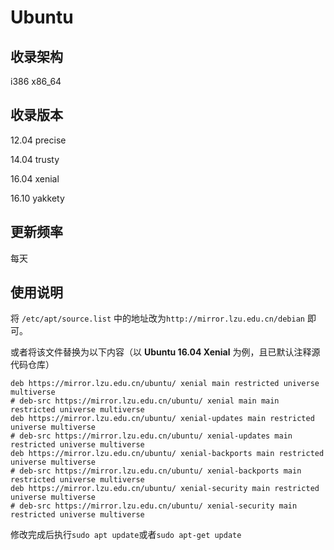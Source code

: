 # Ubuntu 

## 收录架构

i386 x86_64



## 收录版本

12.04 precise

14.04 trusty

16.04 xenial

16.10 yakkety



## 更新频率

每天



## 使用说明

将 `/etc/apt/source.list` 中的地址改为`http://mirror.lzu.edu.cn/debian` 即可。

或者将该文件替换为以下内容（以 **Ubuntu 16.04 Xenial** 为例，且已默认注释源代码仓库）

```
deb https://mirror.lzu.edu.cn/ubuntu/ xenial main restricted universe multiverse
# deb-src https://mirror.lzu.edu.cn/ubuntu/ xenial main main restricted universe multiverse
deb https://mirror.lzu.edu.cn/ubuntu/ xenial-updates main restricted universe multiverse
# deb-src https://mirror.lzu.edu.cn/ubuntu/ xenial-updates main restricted universe multiverse
deb https://mirror.lzu.edu.cn/ubuntu/ xenial-backports main restricted universe multiverse
# deb-src https://mirror.lzu.edu.cn/ubuntu/ xenial-backports main restricted universe multiverse
deb https://mirror.lzu.edu.cn/ubuntu/ xenial-security main restricted universe multiverse
# deb-src https://mirror.lzu.edu.cn/ubuntu/ xenial-security main restricted universe multiverse
```

修改完成后执行`sudo apt update`或者`sudo apt-get update`